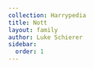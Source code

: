 ```yaml
---
collection: Harrypedia
title: Nott
layout: family
author: Luke Schierer
sidebar:
  order: 1
---
```




